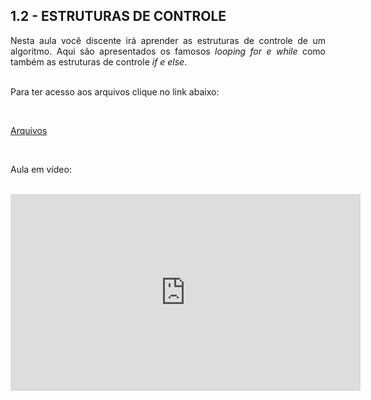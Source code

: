 <h2>1.2 - ESTRUTURAS DE CONTROLE</h2>

<p align="justify">Nesta aula você discente irá aprender as estruturas de controle de um algoritmo. Aqui são apresentados os famosos <i>looping for e while</i> como também as estruturas de controle <i>if e else</i>.<br>

<br>

Para ter acesso aos arquivos clique no link abaixo:<br>

<br>

<a href="https://github.com/metodoscomputacionais/IntroMetodosComputacionais/tree/gh-pages/Aulas/Parte%201/Aulas/12" target="_blank">Arquivos</a>

<br>

Aula em vídeo:<br>

<br>

<iframe width="560" height="315" src="https://www.youtube.com/embed/yyQSbhLH-2E" title="YouTube video player" frameborder="0" allow="accelerometer; autoplay; clipboard-write; encrypted-media; gyroscope; picture-in-picture" allowfullscreen></iframe>

</p>
